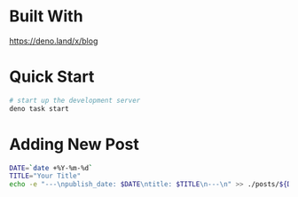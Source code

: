 # Built With
https://deno.land/x/blog

# Quick Start
```sh
# start up the development server
deno task start
```
# Adding New Post
```sh
DATE=`date +%Y-%m-%d`
TITLE="Your Title"
echo -e "---\npublish_date: $DATE\ntitle: $TITLE\n---\n" >> ./posts/${DATE}_${TITLE// /-}.md
```
